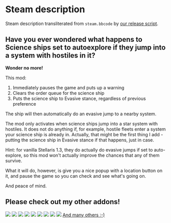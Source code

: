 # Steam description

[//]: # (start)
Steam description transliterated from `steam.bbcode` by [our release script](https://raw.githubusercontent.com/stellaris-mods/scripts/master/stlrel).

## **Have you ever wondered what happens to Science ships set to autoexplore if they jump into a system with hostiles in it?**
**Wonder no more\!**

This mod:

1. Immediately pauses the game and puts up a warning
1. Clears the order queue for the science ship
1. Puts the science ship to Evasive stance, regardless of previous preference


The ship will then automatically do an evasive jump to a nearby system\.

The mod only activates when science ships jump into a star system with hostiles\. It does not do anything if, for example, hostile fleets enter a system your science ship is already in\.
Actually, that might be the first thing I add \- putting the science ship in Evasive stance if that happens, just in case\.

Hint: for vanilla Stellaris 1\.3, they do actually do evasive jumps if set to auto\-explore, so this mod won't actually improve the chances that any of them survive\.

What it will do, however, is give you a nice popup with a location button on it, and pause the game so you can check and see what's going on\.

And peace of mind\.

## Please check out my other addons\!
[![](http://i\.imgur\.com/XLkY9rP\.png)](http://steamcommunity\.com/sharedfiles/filedetails/?id=786514324) [![](http://i\.imgur\.com/HB3mzUd\.png)](http://steamcommunity\.com/sharedfiles/filedetails/?id=790840932)
[![](http://i\.imgur\.com/QbwKam7\.png)](http://steamcommunity\.com/sharedfiles/filedetails/?id=787280885) [![](http://i\.imgur\.com/Qowgmu2\.png)](http://steamcommunity\.com/sharedfiles/filedetails/?id=785719197)
[![](http://i\.imgur\.com/557d0qz\.png)](http://steamcommunity\.com/sharedfiles/filedetails/?id=776095610) [![](http://i\.imgur\.com/c85HK9A\.png)](http://steamcommunity\.com/sharedfiles/filedetails/?id=785582857)
[![](http://i\.imgur\.com/hGJdX51\.png)](http://steamcommunity\.com/sharedfiles/filedetails/?id=779729987) [![](http://i\.imgur\.com/HmbP3Gd\.png)](http://steamcommunity\.com/sharedfiles/filedetails/?id=796214744)
[![](http://i\.imgur\.com/IVM6B6g\.png)](http://steamcommunity\.com/sharedfiles/filedetails/?id=799159083)
[And many others :\-)](http://steamcommunity\.com/workshop/filedetails/?id=779739023)


[//]: # (stop)

